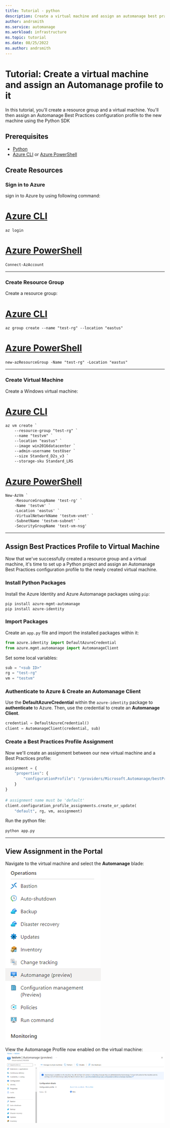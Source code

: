 ```yaml
---
title: Tutorial - python
description: Create a virtual machine and assign an automanage best practices configuration profile to it.
author: andrsmith
ms.service: automanage
ms.workload: infrastructure
ms.topic: tutorial
ms.date: 08/25/2022
ms.author: andrsmith
---
```


# Tutorial: Create a virtual machine and assign an Automanage profile to it

In this tutorial, you'll create a resource group and a virtual machine. You'll then assign an Automanage Best Practices configuration profile to the new machine using the Python SDK

## Prerequisites 

- [Python](https://www.python.org/downloads/)
- [Azure CLI](https://docs.microsoft.com/cli/azure/install-azure-cli-windows?tabs=azure-cli) or [Azure PowerShell](https://docs.microsoft.com/powershell/azure/install-az-ps)

## Create Resources

### Sign in to Azure 

sign in to Azure by using following command:

# [Azure CLI](#tab/azure-cli)
```azurecli
az login
```
# [Azure PowerShell](#tab/azure-powershell)
```azurepowershell
Connect-AzAccount
```
---

### Create Resource Group

Create a resource group:

# [Azure CLI](#tab/azure-cli)
```azurecli
az group create --name "test-rg" --location "eastus"
```
# [Azure PowerShell](#tab/azure-powershell)
```azurepowershell
new-azResourceGroup -Name "test-rg" -Location "eastus"
```

---
### Create Virtual Machine

Create a Windows virtual machine:

# [Azure CLI](#tab/azure-cli)
```azurecli
az vm create `
    --resource-group "test-rg" `
    --name "testvm" `
    --location "eastus" `
    --image win2016datacenter `
    --admin-username testUser `
    --size Standard_D2s_v3 `
    --storage-sku Standard_LRS
```
# [Azure PowerShell](#tab/azure-powershell)
```azurepowershell
New-AzVm `
    -ResourceGroupName 'test-rg' `
    -Name 'testvm' `
    -Location 'eastus' `
    -VirtualNetworkName 'testvm-vnet' `
    -SubnetName 'testvm-subnet' `
    -SecurityGroupName 'test-vm-nsg'
```

---
## Assign Best Practices Profile to Virtual Machine

Now that we've successfully created a resource group and a virtual machine, it's time to set up a Python project and assign an Automanage Best Practices configuration profile to the newly created virtual machine.

### Install Python Packages

Install the Azure Identity and Azure Automanage packages using `pip`:

```
pip install azure-mgmt-automanage
pip install azure-identity
```

### Import Packages

Create an `app.py` file and import the installed packages within it:

```python
from azure.identity import DefaultAzureCredential
from azure.mgmt.automanage import AutomanageClient
```

Set some local variables: 

```python
sub = "<sub ID>"
rg = "test-rg"
vm = "testvm"
```

### Authenticate to Azure & Create an Automanage Client

Use the **DefaultAzureCredential** within the `azure-identity` package to **authenticate** to Azure. Then, use the credential to create an **Automanage Client**.

```python
credential = DefaultAzureCredential()
client = AutomanageClient(credential, sub)
```

### Create a Best Practices Profile Assignment 

Now we'll create an assignment between our new virtual machine and a Best Practices profile: 

```python
assignment = {
    "properties": {
        "configurationProfile": "/providers/Microsoft.Automanage/bestPractices/AzureBestPracticesProduction",
    }
}

# assignment name must be 'default'
client.configuration_profile_assignments.create_or_update(
    "default", rg, vm, assignment)
```

Run the python file: 

`python app.py`

---
## View Assignment in the Portal

Navigate to the virtual machine and select the **Automanage** blade: 
![automanage blade](media/automanage-virtual-machines/automanage-blade.png)

View the Automanage Profile now enabled on the virtual machine:
![automanage vm](media/automanage-virtual-machines/automanage-vm.png)

